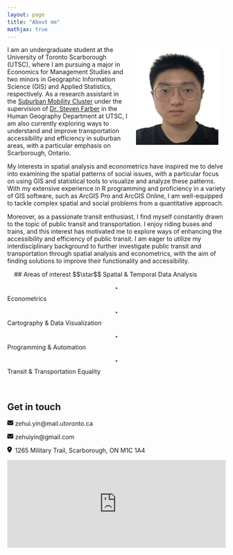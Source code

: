 ```yaml
---
layout: page
title: "About me"
mathjax: true
---
```


<img align="right" width="190" height="228" src="images/Headshot.jpg" style="vertical-align:middle;margin: 0px 17px"> 

<p style="text-align: left;">I am an undergraduate student at the University of Toronto Scarborough (UTSC), where I am pursuing a major in Economics for Management Studies and two minors in Geographic Information Science (GIS) and Applied Statistics, respectively. As a research assistant in the <a href="https://www.utsc.utoronto.ca/suburban-mobilities/">Suburban Mobility Cluster</a> under the supervision of <a href="https://www.utsc.utoronto.ca/geography/steven-farber">Dr. Steven Farber</a> in the Human Geography Department at UTSC, I am also currently exploring ways to understand and improve transportation accessibility and efficiency in suburban areas, with a particular emphasis on Scarborough, Ontario.</p>

<p style="text-align: left;">My interests in spatial analysis and econometrics have inspired me to delve into examining the spatial patterns of social issues, with a particular focus on using GIS and statistical tools to visualize and analyze these patterns. With my extensive experience in R programming and proficiency in a variety of GIS software, such as ArcGIS Pro and ArcGIS Online, I am well-equipped to tackle complex spatial and social problems from a quantitative approach.</p>

<p style="text-align: left;">Moreover, as a passionate transit enthusiast, I find myself constantly drawn to the topic of public transit and transportation. I enjoy riding buses and trains, and this interest has motivated me to explore ways of enhancing the accessibility and efficiency of public transit. I am eager to utilize my interdisciplinary background to further investigate public transit and transportation through spatial analysis and econometrics, with the aim of finding solutions to improve their functionality and accessibility.</p>
&nbsp;
&nbsp;
## Areas of interest
$$\star$$ Spatial & Temporal Data Analysis

$$\star$$ Econometrics

$$\star$$ Cartography & Data Visualization

$$\star$$ Programming & Automation

$$\star$$ Transit & Transportation Equality

&nbsp;
&nbsp;
## Get in touch
<p class="email" style="text-align:left">
	<svg aria-hidden="true" focusable="false" class="icon" xmlns="http://www.w3.org/2000/svg" viewBox="0 0 512 512" width="1em" height="1em"><!-- Font Awesome Free 5.15.1 by @fontawesome - https://fontawesome.com License - https://fontawesome.com/license/free (Icons: CC BY 4.0, Fonts: SIL OFL 1.1, Code: MIT License) --><path d="M48 64C21.5 64 0 85.5 0 112c0 15.1 7.1 29.3 19.2 38.4L236.8 313.6c11.4 8.5 27 8.5 38.4 0L492.8 150.4c12.1-9.1 19.2-23.3 19.2-38.4c0-26.5-21.5-48-48-48H48zM0 176V384c0 35.3 28.7 64 64 64H448c35.3 0 64-28.7 64-64V176L294.4 339.2c-22.8 17.1-54 17.1-76.8 0L0 176z"/></svg>
	 zehui.yin@mail.utoronto.ca
</p>

<p class="email" style="text-align:left">
	<svg aria-hidden="true" focusable="false" class="icon" xmlns="http://www.w3.org/2000/svg" viewBox="0 0 512 512" width="1em" height="1em"><!-- Font Awesome Free 5.15.1 by @fontawesome - https://fontawesome.com License - https://fontawesome.com/license/free (Icons: CC BY 4.0, Fonts: SIL OFL 1.1, Code: MIT License) --><path d="M48 64C21.5 64 0 85.5 0 112c0 15.1 7.1 29.3 19.2 38.4L236.8 313.6c11.4 8.5 27 8.5 38.4 0L492.8 150.4c12.1-9.1 19.2-23.3 19.2-38.4c0-26.5-21.5-48-48-48H48zM0 176V384c0 35.3 28.7 64 64 64H448c35.3 0 64-28.7 64-64V176L294.4 339.2c-22.8 17.1-54 17.1-76.8 0L0 176z"/></svg>
	zehuiyin@gmail.com
</p>

<p class="location" style="text-align:left">
	<svg aria-hidden="true" focusable="false" class="icon" xmlns="http://www.w3.org/2000/svg" viewBox="0 0 512 512" width="1em" height="1em"><!-- Font Awesome Free 5.15.1 by @fontawesome - https://fontawesome.com License - https://fontawesome.com/license/free (Icons: CC BY 4.0, Fonts: SIL OFL 1.1, Code: MIT License) --><path d="M215.7 499.2C267 435 384 279.4 384 192C384 86 298 0 192 0S0 86 0 192c0 87.4 117 243 168.3 307.2c12.3 15.3 35.1 15.3 47.4 0zM192 128a64 64 0 1 1 0 128 64 64 0 1 1 0-128z"/></svg>
	1265 Military Trail, Scarborough, ON M1C 1A4
</p>

<style>.embed-container {position: relative; padding-bottom: 80%; height: 50%; max-width: 100%;} .embed-container iframe, .embed-container object, .embed-container iframe{position: absolute; top: 0; left: 0; width: 100%; height: 50%;} small{position: absolute; z-index: 40; bottom: 0; margin-bottom: -15px;}</style><div class="embed-container"><iframe width="500" height="400" frameborder="0" scrolling="no" marginheight="0" marginwidth="0" title="Location_Map" src="https://zehuiyin.github.io/utsc_location/"></iframe></div>
